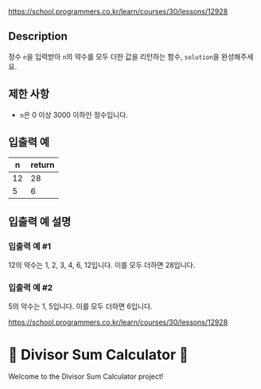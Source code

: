 https://school.programmers.co.kr/learn/courses/30/lessons/12928



## Description
정수 `n`을 입력받아 `n`의 약수를 모두 더한 값을 리턴하는 함수, `solution`을 완성해주세요.

## 제한 사항
- `n`은 0 이상 3000 이하인 정수입니다.

## 입출력 예
| n   | return |
|-----|--------|
| 12  | 28     |
| 5   | 6      |

## 입출력 예 설명
### 입출력 예 #1
12의 약수는 1, 2, 3, 4, 6, 12입니다. 이를 모두 더하면 28입니다.

### 입출력 예 #2
5의 약수는 1, 5입니다. 이를 모두 더하면 6입니다.



https://school.programmers.co.kr/learn/courses/30/lessons/12928
# 🌟 Divisor Sum Calculator 🌟

Welcome to the Divisor Sum Calculator project!
